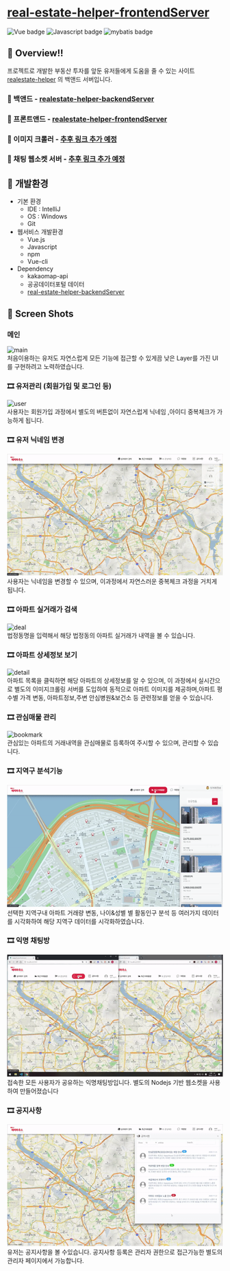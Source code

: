 


# [real-estate-helper-frontendServer](https://github.com/jaehyunup/realestate-helper-frontendServer)

![Vue badge](https://img.shields.io/badge/Vue.js-2-brightgreen.svg)
![Javascript badge](https://img.shields.io/badge/Javascript-current-green.svg)
![mybatis badge](https://img.shields.io/badge/mybatis-2.3.1(springbootstarter)-green.svg)


## 🎈 Overview!!
프로젝트로 개발한 부동산 투자를 앞둔 유저들에게 도움을 줄 수 있는 사이트 [realestate-helper](https://github.com/jaehyunup/realestate-helper) 의 백앤드 서버입니다.

### 📎 백앤드 - [realestate-helper-backendServer](https://github.com/jaehyunup/realestate-helper-backendServer)  
### 📎 프론트앤드 - [realestate-helper-frontendServer](https://github.com/jaehyunup/realestate-helper-frontendServer)  
### 📎 이미지 크롤러 - [추후 링크 추가 예정](https://jaehyunup.github.io)  
### 📎 채팅 웹소켓 서버 - [추후 링크 추가 예정](https://jaehyunup.github.io)


## 🎡 개발환경
- 기본 환경
    - IDE : IntelliJ
    - OS : Windows
    - Git
- 웹서비스 개발환경
    - Vue.js
    - Javascript
    - npm
    - Vue-cli
- Dependency
    - kakaomap-api
    - 공공데이터포털 데이터
    - [real-estate-helper-backendServer](https://github.com/jaehyunup/realestate-helper-backendServer) 


## 📸 Screen Shots  

### 메인   
![main](img/1_home.gif)  
처음이용하는 유저도 자연스럽게 모든 기능에 접근할 수 있게끔 낮은 Layer를 가진 UI를 구현하려고 노력하였습니다.  

### 🎞 유저관리 (회원가입 및 로그인 등)
![user](img/2_user_1.gif)     
사용자는 회원가입 과정에서 별도의 버튼없이 자연스럽게 닉네임 ,아이디 중복체크가 가능하게 됩니다.  

### 🎞 유저 닉네임 변경
![nameChange](img/2_user_nicknamechange.gif)    
사용자는 닉네임을 변경할 수 있으며, 이과정에서 자연스러운 중복체크 과정을 거치게 됩니다.  

### 🎞 아파트 실거래가 검색  
![deal](img/3_deal.gif)   
법정동명을 입력해서 해당 법정동의 아파트 실거래가 내역을 볼 수 있습니다.    

### 🎞 아파트 상세정보 보기        
![detail](img/4_deal_detail.gif)  
아파트 목록을 클릭하면 해당 아파트의 상세정보를 알 수 있으며, 
이 과정에서 실시간으로 별도의 이미지크롤링 서버를 도입하여 
동적으로 아파트 이미지를 제공하며,아파트 평수별 가격 변동, 아파트정보,주변 안심병원&보건소 등 관련정보를 얻을 수 있습니다.  

### 🎞 관심매물 관리  
![bookmark](img/5_attention.gif)  
관심있는 아파트의 거래내역을 관심매물로 등록하여 주시할 수 있으며, 관리할 수 있습니다.  

### 🎞 지역구 분석기능  
![report](img/6_report.gif)  
선택한 지역구내 아파트 거래량 변동, 나이&성별 별 활동인구 분석 등 여러가지 데이터를 시각화하여
해당 지역구 데이터를 시각화하였습니다.  

### 🎞 익명 채팅방
![chat](img/7_chat.gif)  
접속한 모든 사용자가 공유하는 익명채팅방입니다. 별도의 Nodejs 기반 웹소켓을 사용하여 만들어졌습니다

### 🎞 공지사항
![notice](img/8_notice.gif)  
유저는 공지사항을 볼 수있습니다. 공지사항 등록은 관리자 권한으로 접근가능한 별도의 관리자 페이지에서 가능합니다.





